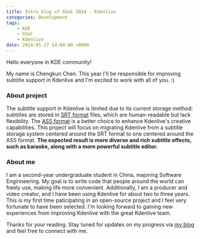 ```yaml
---
title: Intro blog of GSoC 2024 - Kdenlive
categories: Development
tags:
    - KDE
    - GSoC
    - Kdenlive
date: 2024-05-27 14:04:00 +0800
---
```


Hello everyone in KDE community!

My name is Chengkun Chen. This year I'll be responsible for improving subtitle support in Kdenlive and I'm excited to work with all of you. :)

### About project

The subtitle support in Kdenlive is limited due to its current storage method: subtitles are stored in [SRT format](https://en.wikipedia.org/wiki/SubRip) files, which are human-readable but lack flexibility. The [ASS format](http://www.tcax.org/docs/ass-specs.htm) is a better choice to enhance Kdenlive's creative capabilities. This project will focus on migrating Kdenlive from a subtitle storage system centered around the SRT format to one centered around the ASS format. **The expected result is more diverse and rich subtitle effects, such as karaoke, along with a more powerful subtitle editor.**

### About me
I am a second-year undergraduate student in China, majoring Software Enginneering. My goal is to write code that people around the world can freely use, making life more convenient. Additionally, I am a producer and video creator, and I have been using Kdenlive for about two to three years. This is my first time paticipating in an open-source project and I feel very fortunate to have been selected. I'm looking forward to gaining new experiences from improving Kdenlive with the great Kdenlive team. 

Thanks for your reading. Stay tuned for updates on my progress via [my blog](https://seri037.github.io/blog/) and feel free to connect with me.